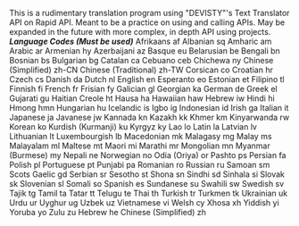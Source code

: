 This is a rudimentary translation program using "DEVISTY"'s Text Translator API on Rapid API. Meant to be a practice on using and calling APIs. May be expanded in the future with more complex, in depth API using projects.
***Language Codes (Must be used)***
Afrikaans	af
Albanian	sq
Amharic	am
Arabic	ar
Armenian	hy
Azerbaijani	az
Basque	eu
Belarusian	be
Bengali	bn
Bosnian	bs
Bulgarian	bg
Catalan	ca
Cebuano	ceb
Chichewa	ny
Chinese (Simplified)	zh-CN
Chinese (Traditional)	zh-TW
Corsican	co
Croatian	hr
Czech	cs
Danish	da
Dutch	nl
English	en
Esperanto	eo
Estonian	et
Filipino	tl
Finnish	fi
French	fr
Frisian	fy
Galician	gl
Georgian	ka
German	de
Greek	el
Gujarati	gu
Haitian Creole	ht
Hausa	ha
Hawaiian	haw
Hebrew	iw
Hindi	hi
Hmong	hmn
Hungarian	hu
Icelandic	is
Igbo	ig
Indonesian	id
Irish	ga
Italian	it
Japanese	ja
Javanese	jw
Kannada	kn
Kazakh	kk
Khmer	km
Kinyarwanda	rw
Korean	ko
Kurdish (Kurmanji)	ku
Kyrgyz	ky
Lao	lo
Latin	la
Latvian	lv
Lithuanian	lt
Luxembourgish	lb
Macedonian	mk
Malagasy	mg
Malay	ms
Malayalam	ml
Maltese	mt
Maori	mi
Marathi	mr
Mongolian	mn
Myanmar (Burmese)	my
Nepali	ne
Norwegian	no
Odia (Oriya)	or
Pashto	ps
Persian	fa
Polish	pl
Portuguese	pt
Punjabi	pa
Romanian	ro
Russian	ru
Samoan	sm
Scots Gaelic	gd
Serbian	sr
Sesotho	st
Shona	sn
Sindhi	sd
Sinhala	si
Slovak	sk
Slovenian	sl
Somali	so
Spanish	es
Sundanese	su
Swahili	sw
Swedish	sv
Tajik	tg
Tamil	ta
Tatar	tt
Telugu	te
Thai	th
Turkish	tr
Turkmen	tk
Ukrainian	uk
Urdu	ur
Uyghur	ug
Uzbek	uz
Vietnamese	vi
Welsh	cy
Xhosa	xh
Yiddish	yi
Yoruba	yo
Zulu	zu
Hebrew	he
Chinese (Simplified)	zh
